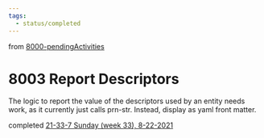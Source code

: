 ```yaml
---
tags:
  - status/completed
---
```

from [8000-pendingActivities](8000-pendingActivities.md)
# 8003 Report Descriptors
The logic to report the value of the descriptors used by an entity needs work, as it currently just calls prn-str. Instead, display as yaml front matter. 

completed [21-33-7 Sunday (week 33), 8-22-2021](21-33-7%20Sunday%20(week%2033),%208-22-2021.md)